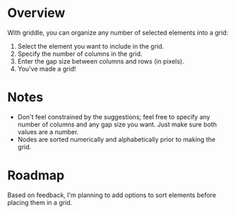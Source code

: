 # Overview

With griddle, you can organize any number of selected elements into a grid:

1. Select the element you want to include in the grid.
2. Specify the number of columns in the grid.
3. Enter the gap size between columns and rows (in pixels).
4. You've made a grid!

# Notes

-   Don't feel constrained by the suggestions; feel free to specify any number of columns and any gap size you want. Just make sure both values are a number.
-   Nodes are sorted numerically and alphabetically prior to making the grid.

# Roadmap

Based on feedback, I'm planning to add options to sort elements before placing them in a grid.
